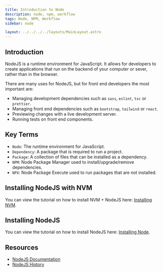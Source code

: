 ```yaml
---
title: Introduction to Node
description: node, npm, workflow
tags: Node, NPM, Workflow
sidebar: node

layout: ../../../../layouts/MainLayout.astro
---
```


## Introduction

NodeJS is a runtime environment for JavaScript. It allows for developers to create applications that run on the backend of your computer or sever, rather than in the browser.

There are many uses for NodeJS, but for front end developers the most important are:

- Managing development dependencies such as `sass`, `eslint`, `tsc` or `prettier`.
- Managing front end dependencies such as `bootstrap`, `tailwind` or `react`.
- Previewing changes with a live development server.
- Running tests on front end components.

## Key Terms

- `Node`: The runtime environment for JavaScript.
- `Dependency`: A package that is required to run a project.
- `Package`: A collection of files that can be installed as a dependency.
- `NPM`: Node Package Manager used to install/upgrade/remove dependencies.
- `NPX`: Node Package Execute used to run packages that are not installed.

## Installing NodeJS with NVM

You can view the tutorial on how to install NVM + NodeJS here: [Installing NVM](https://noroff-content.gitlab.io/feu/node/installing-nvm.html).

## Installing NodeJS

You can view the tutorial on how to install NodeJS here: [Installing Node](https://noroff-content.gitlab.io/feu/node/installing-node.html).

## Resources

- [NodeJS Documentation](https://nodejs.org/en/)
- [NodeJS History](https://nodejs.dev/learn/a-brief-history-of-nodejs)
